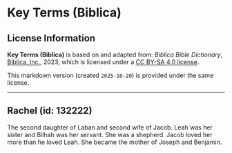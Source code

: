 # Key Terms (Biblica)

## License Information

**Key Terms (Biblica)** is based on and adapted from: _Biblica Bible Dictionary_, [Biblica, Inc.](https://www.biblica.com/), 2023, which is licensed under a [CC BY-SA 4.0 license](https://creativecommons.org/licenses/by-sa/4.0/legalcode.en).

This markdown version (created `2025-10-20`) is provided under the same license.



--------------------------------

## Rachel (id: 132222)

The second daughter of Laban and second wife of Jacob. Leah was her sister and Bilhah was her servant. She was a shepherd. Jacob loved her more than he loved Leah. She became the mother of Joseph and Benjamin.


